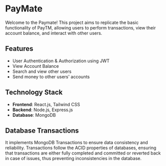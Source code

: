 # PayMate

Welcome to the Paymate! This project aims to replicate the basic functionality of PayTM, allowing users to perform transactions, view their account balance, and interact with other users.

## Features

- User Authentication & Authorization using JWT
- View Account Balance
- Search and view other users
- Send money to other users' accounts

## Technology Stack

- **Frontend**: React.js, Tailwind CSS
- **Backend**: Node.js, Express.js
- **Database**: MongoDB

## Database Transactions

It implements MongoDB Transactions to ensure data consistency and reliability. Transactions follow the ACID properties of databases, ensuring that transactions are either fully completed and committed or reverted back in case of issues, thus preventing inconsistencies in the database.
